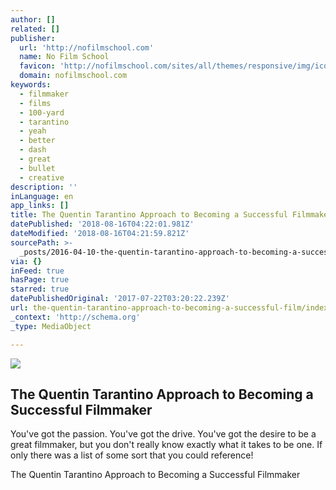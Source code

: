 ```yaml
---
author: []
related: []
publisher:
  url: 'http://nofilmschool.com'
  name: No Film School
  favicon: 'http://nofilmschool.com/sites/all/themes/responsive/img/icons/favicon.ico'
  domain: nofilmschool.com
keywords:
  - filmmaker
  - films
  - 100-yard
  - tarantino
  - yeah
  - better
  - dash
  - great
  - bullet
  - creative
description: ''
inLanguage: en
app_links: []
title: The Quentin Tarantino Approach to Becoming a Successful Filmmaker
datePublished: '2018-08-16T04:22:01.981Z'
dateModified: '2018-08-16T04:21:59.821Z'
sourcePath: >-
  _posts/2016-04-10-the-quentin-tarantino-approach-to-becoming-a-successful-film.md
via: {}
inFeed: true
hasPage: true
starred: true
datePublishedOriginal: '2017-07-22T03:20:22.239Z'
url: the-quentin-tarantino-approach-to-becoming-a-successful-film/index.html
_context: 'http://schema.org'
_type: MediaObject

---
```

<article style=""><img src="https://s3-us-west-2.amazonaws.com/the-grid-img/p/b5074f29ef134d22731914a1796de521965b2236.jpg" /><h1>The Quentin Tarantino Approach to Becoming a Successful Filmmaker</h1><p>You've got the passion. You've got the drive. You've got the desire to be a great filmmaker, but you don't really know exactly what it takes to be one. If only there was a list of some sort that you could reference!</p></article>

The Quentin Tarantino Approach to Becoming a Successful Filmmaker